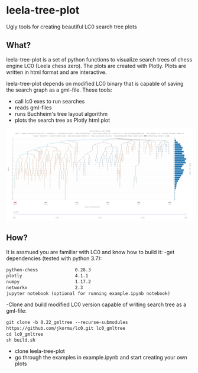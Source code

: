 # leela-tree-plot
Ugly tools for creating beautiful LC0 search tree plots

## What?
leela-tree-plot is a set of python functions to visualize search trees of chess engine LC0 (Leela chess zero).
The plots are created with Plotly. Plots are written in html format and are interactive.

leela-tree-plot depends on modified LC0 binary that is capable of saving the search graph as a gml-file.
These tools:
- call lc0 exes to run searches
- reads gml-files
- runs Buchheim's tree layout algorithm
- plots the search tree as Plotly html plot

![Alt text](images/example_plot.png?raw=true)

## How?
It is assmued you are familiar with LC0 and know how to build it:
-get dependencies (tested with python 3.7):
```
python-chess              0.28.3
plotly                    4.1.1
numpy                     1.17.2
networkx                  2.3
jupyter notebook (optional for running example.ipynb notebook)
```
-Clone and build modified LC0 version capable of writing search tree as a gml-file:

```
git clone -b 0.22_gmltree --recurse-submodules https://github.com/jkormu/lc0.git lc0_gmltree 
cd lc0_gmltree
sh build.sh
``` 
- clone leela-tree-plot
- go through the examples in example.ipynb and start creating your own plots

